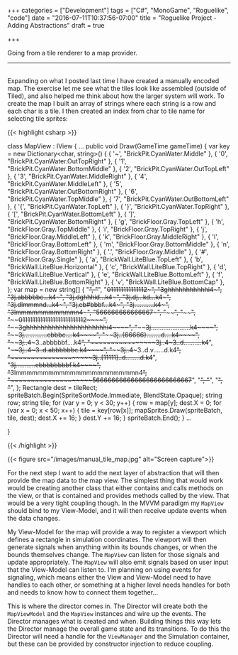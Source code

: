 +++
categories = ["Development"]
tags = ["C#", "MonoGame", "Roguelike", "code"]
date = "2016-07-11T10:37:56-07:00"
title = "Roguelike Project - Adding Abstractions"
draft = true

+++

Going from a tile renderer to a map provider.
<!--more-->
<hr/><br/>
Expanding on what I posted last time I have created a manually encoded map. The
exercise let me see what the tiles look like assembled (outside of Tiled), and
also helped me think about how the larger system will work. To create the map I
built an array of strings where each string is a row and each char is a tile. I
then created an index from char to tile name for selecting tile sprites:

{{< highlight csharp >}}

class MapView : IView
{
...
 public void Draw(GameTime gameTime)
    {
        var key = new Dictionary<char, string>() {
            { '~', "BrickPit.CyanWater.Middle" },
            { '0', "BrickPit.CyanWater.OutTopRight" },
            { '1', "BrickPit.CyanWater.BottomMiddle" },
            { '2', "BrickPit.CyanWater.OutTopLeft" },
            { '3', "BrickPit.CyanWater.MiddleRight" },
            { '4', "BrickPit.CyanWater.MiddleLeft" },
            { '5', "BrickPit.CyanWater.OutBottomRight" },
            { '6', "BrickPit.CyanWater.TopMiddle" },
            { '7', "BrickPit.CyanWater.OutBottomLeft" },
            { '{', "BrickPit.CyanWater.TopLeft" },
            { '}', "BrickPit.CyanWater.TopRight" },
            { '[', "BrickPit.CyanWater.BottomLeft" },
            { ']', "BrickPit.CyanWater.BottomRight" },
            { 'g', "BrickFloor.Gray.TopLeft" },
            { 'h', "BrickFloor.Gray.TopMiddle" },
            { 'i', "BrickFloor.Gray.TopRight" },
            { 'j', "BrickFloor.Gray.MiddleLeft" },
            { 'k', "BrickFloor.Gray.MiddleRight" },
            { 'l', "BrickFloor.Gray.BottomLeft" },
            { 'm', "BrickFloor.Gray.BottomMiddle" },
            { 'n', "BrickFloor.Gray.BottomRight" },
            { '.', "BrickFloor.Gray.Middle" },
            { '#', "BrickFloor.Gray.Single" },
            { 'a', "BrickWall.LiteBlue.TopLeft" },
            { 'b', "BrickWall.LiteBlue.Horizontal" },
            { 'c', "BrickWall.LiteBlue.TopRight" },
            { 'd', "BrickWall.LiteBlue.Vertical" },
            { 'e', "BrickWall.LiteBlue.BottomLeft" },
            { 'f', "BrickWall.LiteBlue.BottomRight" },
            { 'v', "BrickWall.LiteBlue.BottomCap" },
        };
        var map = new string[] {
            "~~~~~~~~~~~~~~~~~~~~~~~~~~~~~~~~~~~~~~~~~~~~~~~~~~",
            "~~~~~~~~~~~~~~~~~~~~~~~~~~~~~~~~~~~~~~~~~~~~~~~~~~",
            "~~011111111111112~~~~~~~~~~~~~~~~~~~~~~~~~~~~~~~~~",
            "~~3ghhhhhhhhhhhi4~~~~~~~~~~~~~~~~~~~~~~~~~~~~~~~~~",
            "~~3j.abbbbbc...k4~~~~~~~~~~~~~~~~~~~~~~~~~~~~~~~~~",
            "~~3j.dghhhid...k4~~~~~~~~~~~~~~~~~~~~~~~~~~~~~~~~~",
            "~~3j.dj...kd...k4~~~~~~~~~~~~~~~~~~~~~~~~~~~~~~~~~",
            "~~3j.dlmmmnd...k4~~~~~~~~~~~~~~~~~~~~~~~~~~~~~~~~~",
            "~~3j.eb#bbbf...k4~~~~~~~~~~~~~~~~~~~~~~~~~~~~~~~~~",
            "~~3j...........k4~~~~~~~~~~~~~~~~~~~~~~~~~~~~~~~~~",
            "~~3lmmmmmmmmmmmn4~~~~~~~~~~~~~~~~~~~~~~~~~~~~~~~~~",
            "~~566666666666667~~~~~~~~~~~~~~~~~~~~~~~~~~~~~~~~~",
            "~~~~~~~~~~~~~~~~~~~~~~~~~~~~~~~~~~~~~~~~~~~~~~~~~~",
            "~~~~~~~~~~~~~~~~~~~~~~~~~~~~~~~~~~~~~~~~~~~~~~~~~~",
            "~~~~~~~~~~~~~~~~~~~~01111111111111111111111112~~~~",
            "~~~~~~~~~~~~~~~~~~~~3ghhhhhhhhhhhhhhhhhhhhhhi4~~~~",
            "~~~~~~~~~~~~~~~~~~~~3j......................k4~~~~",
            "~~~~~~~~~~~~~~~~~~~~3j.............ebbbc....k4~~~~",
            "~~~~~~~~~~~~~~~~~~~~3j..{66666}........d....k4~~~~",
            "~~~~~~~~~~~~~~~~~~~~3j..4~~~~~3..abbbbbf....k4~~~~",
            "~~~~~~~~~~~~~~~~~~~~3j..4~~~~~3..d..........k4~~~~",
            "~~~~~~~~~~~~~~~~~~~~3j..4~~~~~3..d.abbbbbbc.k4~~~~",
            "~~~~~~~~~~~~~~~~~~~~3j..4~~~~~3..d.v......d.k4~~~~",
            "~~~~~~~~~~~~~~~~~~~~3j..[11111]..d........d.k4~~~~",
            "~~~~~~~~~~~~~~~~~~~~3j...........ebbbbbbbbf.k4~~~~",
            "~~~~~~~~~~~~~~~~~~~~3lmmmmmmmmmmmmmmmmmmmmmmn4~~~~",
            "~~~~~~~~~~~~~~~~~~~~56666666666666666666666667~~~~",
            "~~~~~~~~~~~~~~~~~~~~~~~~~~~~~~~~~~~~~~~~~~~~~~~~~~",
            "~~~~~~~~~~~~~~~~~~~~~~~~~~~~~~~~~~~~~~~~~~~~~~~~~~",
            "~~~~~~~~~~~~~~~~~~~~~~~~~~~~~~~~~~~~~~~~~~~~~~~~~~",
            "~~~~~~~~~~~~~~~~~~~~~~~~~~~~~~~~~~~~~~~~~~~~~~~~~~",
            };
        Rectangle dest = tileRect;
        spriteBatch.Begin(SpriteSortMode.Immediate, BlendState.Opaque);
        string row;
        string tile;
        for (var y = 0; y < 30; y++)
        {
            row = map[y];
            dest.X = 0;
            for (var x = 0; x < 50; x++)
            {
                tile = key[row[x]];
                mapSprites.Draw(spriteBatch, tile, dest);
                dest.X += 16;
            }
            dest.Y += 16;
        }
        spriteBatch.End();
    }
...

}

{{< /highlight >}}

{{< figure src="/images/manual_tile_map.jpg" alt="Screen capture">}}

For the next step I want to add the next layer of abstraction that will then
provide the map data to the map view. The simplest thing that would work would
be creating another class that either contains and calls methods on the view, or
that is contained and provides methods called by the view. That would be a very
tight coupling though. In the MVVM paradigm my `MapView` should bind to my
View-Model, and it will then receive update events when the data changes.

My View-Model for the map will provide a way to register a viewport which
defines a rectangle in simulation coordinates. The viewport will then generate
signals when anything within its bounds changes, or when the bounds themselves
change. The `MapView` can listen for those signals and update appropriately. The
`MapView` will also emit signals based on user input that the View-Model can
listen to. I'm planning on using events for signaling, which means either the
View and View-Model need to have handles to each other, or something at a higher
level needs handles for both and needs to know how to connect them together...

This is where the director comes in. The Director will create both the
`MapViewModel` and the `MapView` instances and wire up the events. The Director
manages what is created and when. Building things this way lets the Director
manage the overall game state and its transitions. To do this the Director will
need a handle for the `ViewManager` and the Simulation container, but these can
be provided by constructor injection to reduce coupling.